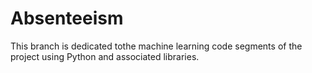 # Absenteeism

This branch is dedicated tothe machine learning code segments of the project using Python and associated libraries.
